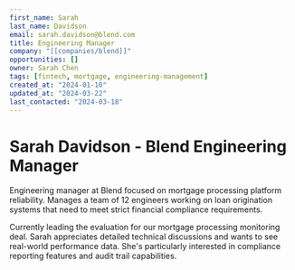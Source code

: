 ```yaml
---
first_name: Sarah
last_name: Davidson
email: sarah.davidson@blend.com
title: Engineering Manager
company: "[[companies/blend]]"
opportunities: []
owner: Sarah Chen
tags: [fintech, mortgage, engineering-management]
created_at: "2024-01-10"
updated_at: "2024-03-22"
last_contacted: "2024-03-18"
---
```


# Sarah Davidson - Blend Engineering Manager

Engineering manager at Blend focused on mortgage processing platform reliability. Manages a team of 12 engineers working on loan origination systems that need to meet strict financial compliance requirements.

Currently leading the evaluation for our mortgage processing monitoring deal. Sarah appreciates detailed technical discussions and wants to see real-world performance data. She's particularly interested in compliance reporting features and audit trail capabilities.
